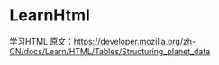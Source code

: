 # LearnHtml

学习HTML
原文：https://developer.mozilla.org/zh-CN/docs/Learn/HTML/Tables/Structuring_planet_data
